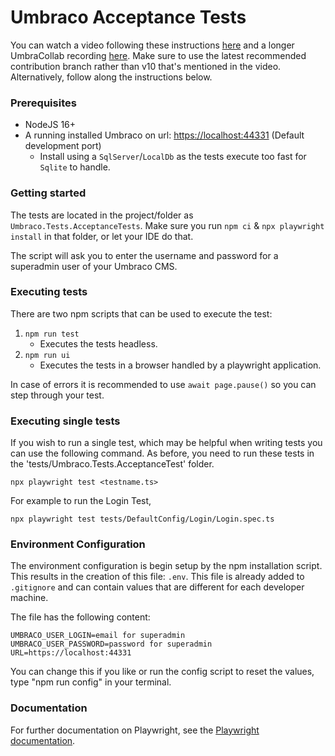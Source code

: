 # Umbraco Acceptance Tests

You can watch a video following these instructions [here](https://www.youtube.com/watch?v=N4hBKB0U-d8) and a longer UmbraCollab recording [here](https://www.youtube.com/watch?v=hvoI28s_fDI). Make sure to use the latest recommended contribution branch rather than v10 that's mentioned in the video.  Alternatively, follow along the instructions below.

### Prerequisites
- NodeJS 16+
- A running installed Umbraco on url: [https://localhost:44331](https://localhost:44331) (Default development port)
   - Install using a `SqlServer`/`LocalDb` as the tests execute too fast for `Sqlite` to handle.

### Getting started
The tests are located in the project/folder as `Umbraco.Tests.AcceptanceTests`. Make sure you run `npm ci` & `npx playwright install` in that folder, or let your IDE do that.

The script will ask you to enter the username and password for a superadmin user of your Umbraco CMS.

### Executing tests
There are two npm scripts that can be used to execute the test:

1. `npm run test`
   - Executes the tests headless.
1. `npm run ui`
   - Executes the tests in a browser handled by a playwright application.

 In case of errors it is recommended to use `await page.pause()` so you can step through your test.

### Executing single tests

If you wish to run a single test, which may be helpful when writing tests you can use the following command. As before, you need to run these tests in the 'tests/Umbraco.Tests.AcceptanceTest' folder.

    npx playwright test <testname.ts>

For example to run the Login Test,

    npx playwright test tests/DefaultConfig/Login/Login.spec.ts

### Environment Configuration

The environment configuration is begin setup by the npm installation script.
This results in the creation of this file: `.env`.
This file is already added to `.gitignore` and can contain values that are different for each developer machine.

The file has the following content:
```
UMBRACO_USER_LOGIN=email for superadmin
UMBRACO_USER_PASSWORD=password for superadmin
URL=https://localhost:44331
```
You can change this if you like or run the config script to reset the values, type "npm run config" in your terminal.

### Documentation

For further documentation on Playwright, see the [Playwright documentation](https://playwright.dev/docs/intro).